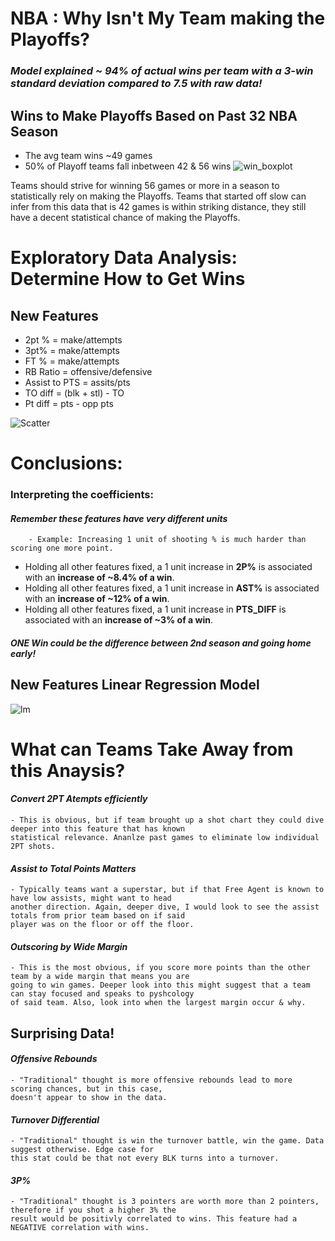 # NBA : Why Isn't My Team making the Playoffs?

### *Model explained ~ 94% of actual wins per team with a 3-win standard deviation compared to 7.5 with raw data!*

## Wins to Make Playoffs Based on Past 32 NBA Season 
- The avg team wins ~49 games
- 50% of Playoff teams fall inbetween 42 & 56 wins
![win_boxplot](https://user-images.githubusercontent.com/64975026/84214634-8feae980-aa89-11ea-9368-b1dd59a550e7.png)

Teams should strive for winning 56 games or more in a season to statistically rely on making the Playoffs. Teams that started off slow can infer from this data that is 42 games is within striking distance, they still have a decent statistical chance of making the Playoffs.

# Exploratory Data Analysis: Determine How to Get Wins 
## New Features
- 2pt % = make/attempts
- 3pt% = make/attempts
- FT % = make/attempts
- RB Ratio = offensive/defensive
- Assist to PTS = assits/pts
- TO diff = (blk + stl) - TO
- Pt diff = pts - opp pts


![Scatter](https://user-images.githubusercontent.com/64975026/84214633-8eb9bc80-aa89-11ea-842f-8f2398f64c9d.png)


# Conclusions:

### Interpreting the coefficients:
#### *Remember these features have very different units*
        - Example: Increasing 1 unit of shooting % is much harder than scoring one more point.

- Holding all other features fixed, a 1 unit increase in **2P%** is associated with an **increase of ~8.4% of a win**.
- Holding all other features fixed, a 1 unit increase in **AST%** is associated with an **increase of ~12% of a win**.
- Holding all other features fixed, a 1 unit increase in **PTS_DIFF** is associated with an **increase of ~3% of a win**.

##### *ONE Win could be the difference between 2nd season and going home early!*

## New Features Linear Regression Model
![lm](https://user-images.githubusercontent.com/64975026/84214631-8eb9bc80-aa89-11ea-8e1b-276368c4c858.png)
# What can Teams Take Away from this Anaysis?

#### *Convert 2PT Atempts efficiently*
    - This is obvious, but if team brought up a shot chart they could dive deeper into this feature that has known
    statistical relevance. Ananlze past games to eliminate low individual 2PT shots.
#### *Assist to Total Points Matters*
    - Typically teams want a superstar, but if that Free Agent is known to have low assists, might want to head 
    another direction. Again, deeper dive, I would look to see the assist totals from prior team based on if said 
    player was on the floor or off the floor.
#### *Outscoring by Wide Margin*
    - This is the most obvious, if you score more points than the other team by a wide margin that means you are 
    going to win games. Deeper look into this might suggest that a team can stay focused and speaks to pyshcology 
    of said team. Also, look into when the largest margin occur & why.
    
## Surprising Data!

#### *Offensive Rebounds*
    - "Traditional" thought is more offensive rebounds lead to more scoring chances, but in this case,
    doesn't appear to show in the data.
#### *Turnover Differential* 
    - "Traditional" thought is win the turnover battle, win the game. Data suggest otherwise. Edge case for 
    this stat could be that not every BLK turns into a turnover.
#### *3P%*
    - "Traditional" thought is 3 pointers are worth more than 2 pointers, therefore if you shot a higher 3% the 
    result would be positivly correlated to wins. This feature had a NEGATIVE correlation with wins.
    

